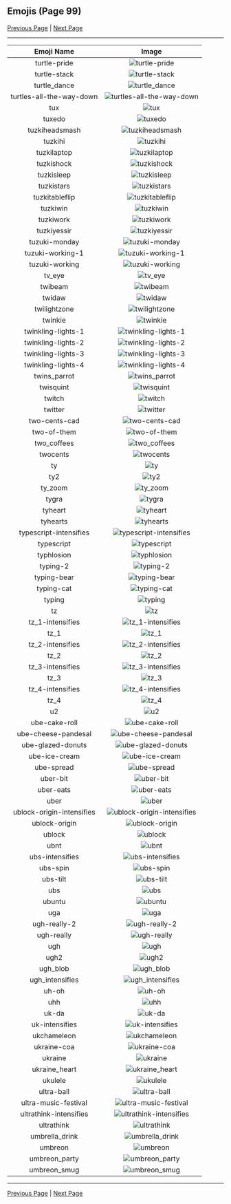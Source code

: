 
## Emojis (Page 99)

[Previous Page](/docs/hashicorp/page-t-0098.md)
  | [Next Page](/docs/hashicorp/page-u-0100.md)

<hr />

|Emoji Name|Image|
| :-: | :-: |
|turtle-pride| ![turtle-pride](/emojis/hashicorp/turtle-pride.png)|
|turtle-stack| ![turtle-stack](/emojis/hashicorp/turtle-stack.png)|
|turtle_dance| ![turtle_dance](/emojis/hashicorp/turtle_dance.gif)|
|turtles-all-the-way-down| ![turtles-all-the-way-down](/emojis/hashicorp/turtles-all-the-way-down.gif)|
|tux| ![tux](/emojis/hashicorp/tux.png)|
|tuxedo| ![tuxedo](/emojis/hashicorp/tuxedo.png)|
|tuzkiheadsmash| ![tuzkiheadsmash](/emojis/hashicorp/tuzkiheadsmash.gif)|
|tuzkihi| ![tuzkihi](/emojis/hashicorp/tuzkihi.gif)|
|tuzkilaptop| ![tuzkilaptop](/emojis/hashicorp/tuzkilaptop.gif)|
|tuzkishock| ![tuzkishock](/emojis/hashicorp/tuzkishock.gif)|
|tuzkisleep| ![tuzkisleep](/emojis/hashicorp/tuzkisleep.gif)|
|tuzkistars| ![tuzkistars](/emojis/hashicorp/tuzkistars.gif)|
|tuzkitableflip| ![tuzkitableflip](/emojis/hashicorp/tuzkitableflip.gif)|
|tuzkiwin| ![tuzkiwin](/emojis/hashicorp/tuzkiwin.gif)|
|tuzkiwork| ![tuzkiwork](/emojis/hashicorp/tuzkiwork.gif)|
|tuzkiyessir| ![tuzkiyessir](/emojis/hashicorp/tuzkiyessir.gif)|
|tuzuki-monday| ![tuzuki-monday](/emojis/hashicorp/tuzuki-monday.gif)|
|tuzuki-working-1| ![tuzuki-working-1](/emojis/hashicorp/tuzuki-working-1.gif)|
|tuzuki-working| ![tuzuki-working](/emojis/hashicorp/tuzuki-working.gif)|
|tv_eye| ![tv_eye](/emojis/hashicorp/tv_eye.png)|
|twibeam| ![twibeam](/emojis/hashicorp/twibeam.png)|
|twidaw| ![twidaw](/emojis/hashicorp/twidaw.png)|
|twilightzone| ![twilightzone](/emojis/hashicorp/twilightzone.png)|
|twinkie| ![twinkie](/emojis/hashicorp/twinkie.jpg)|
|twinkling-lights-1| ![twinkling-lights-1](/emojis/hashicorp/twinkling-lights-1.gif)|
|twinkling-lights-2| ![twinkling-lights-2](/emojis/hashicorp/twinkling-lights-2.gif)|
|twinkling-lights-3| ![twinkling-lights-3](/emojis/hashicorp/twinkling-lights-3.gif)|
|twinkling-lights-4| ![twinkling-lights-4](/emojis/hashicorp/twinkling-lights-4.gif)|
|twins_parrot| ![twins_parrot](/emojis/hashicorp/twins_parrot.gif)|
|twisquint| ![twisquint](/emojis/hashicorp/twisquint.png)|
|twitch| ![twitch](/emojis/hashicorp/twitch.png)|
|twitter| ![twitter](/emojis/hashicorp/twitter.png)|
|two-cents-cad| ![two-cents-cad](/emojis/hashicorp/two-cents-cad.png)|
|two-of-them| ![two-of-them](/emojis/hashicorp/two-of-them.png)|
|two_coffees| ![two_coffees](/emojis/hashicorp/two_coffees.png)|
|twocents| ![twocents](/emojis/hashicorp/twocents.jpg)|
|ty| ![ty](/emojis/hashicorp/ty.gif)|
|ty2| ![ty2](/emojis/hashicorp/ty2.png)|
|ty_zoom| ![ty_zoom](/emojis/hashicorp/ty_zoom.gif)|
|tygra| ![tygra](/emojis/hashicorp/tygra.png)|
|tyheart| ![tyheart](/emojis/hashicorp/tyheart.jpg)|
|tyhearts| ![tyhearts](/emojis/hashicorp/tyhearts.jpg)|
|typescript-intensifies| ![typescript-intensifies](/emojis/hashicorp/typescript-intensifies.gif)|
|typescript| ![typescript](/emojis/hashicorp/typescript.png)|
|typhlosion| ![typhlosion](/emojis/hashicorp/typhlosion.gif)|
|typing-2| ![typing-2](/emojis/hashicorp/typing-2.gif)|
|typing-bear| ![typing-bear](/emojis/hashicorp/typing-bear.gif)|
|typing-cat| ![typing-cat](/emojis/hashicorp/typing-cat.gif)|
|typing| ![typing](/emojis/hashicorp/typing.gif)|
|tz| ![tz](/emojis/hashicorp/tz.png)|
|tz_1-intensifies| ![tz_1-intensifies](/emojis/hashicorp/tz_1-intensifies.gif)|
|tz_1| ![tz_1](/emojis/hashicorp/tz_1.png)|
|tz_2-intensifies| ![tz_2-intensifies](/emojis/hashicorp/tz_2-intensifies.gif)|
|tz_2| ![tz_2](/emojis/hashicorp/tz_2.png)|
|tz_3-intensifies| ![tz_3-intensifies](/emojis/hashicorp/tz_3-intensifies.gif)|
|tz_3| ![tz_3](/emojis/hashicorp/tz_3.png)|
|tz_4-intensifies| ![tz_4-intensifies](/emojis/hashicorp/tz_4-intensifies.gif)|
|tz_4| ![tz_4](/emojis/hashicorp/tz_4.png)|
|u2| ![u2](/emojis/hashicorp/u2.png)|
|ube-cake-roll| ![ube-cake-roll](/emojis/hashicorp/ube-cake-roll.jpg)|
|ube-cheese-pandesal| ![ube-cheese-pandesal](/emojis/hashicorp/ube-cheese-pandesal.jpg)|
|ube-glazed-donuts| ![ube-glazed-donuts](/emojis/hashicorp/ube-glazed-donuts.jpg)|
|ube-ice-cream| ![ube-ice-cream](/emojis/hashicorp/ube-ice-cream.jpg)|
|ube-spread| ![ube-spread](/emojis/hashicorp/ube-spread.jpg)|
|uber-bit| ![uber-bit](/emojis/hashicorp/uber-bit.png)|
|uber-eats| ![uber-eats](/emojis/hashicorp/uber-eats.png)|
|uber| ![uber](/emojis/hashicorp/uber.png)|
|ublock-origin-intensifies| ![ublock-origin-intensifies](/emojis/hashicorp/ublock-origin-intensifies.gif)|
|ublock-origin| ![ublock-origin](/emojis/hashicorp/ublock-origin.png)|
|ublock| ![ublock](/emojis/hashicorp/ublock.png)|
|ubnt| ![ubnt](/emojis/hashicorp/ubnt.jpg)|
|ubs-intensifies| ![ubs-intensifies](/emojis/hashicorp/ubs-intensifies.gif)|
|ubs-spin| ![ubs-spin](/emojis/hashicorp/ubs-spin.gif)|
|ubs-tilt| ![ubs-tilt](/emojis/hashicorp/ubs-tilt.gif)|
|ubs| ![ubs](/emojis/hashicorp/ubs.png)|
|ubuntu| ![ubuntu](/emojis/hashicorp/ubuntu.png)|
|uga| ![uga](/emojis/hashicorp/uga.png)|
|ugh-really-2| ![ugh-really-2](/emojis/hashicorp/ugh-really-2.png)|
|ugh-really| ![ugh-really](/emojis/hashicorp/ugh-really.png)|
|ugh| ![ugh](/emojis/hashicorp/ugh.png)|
|ugh2| ![ugh2](/emojis/hashicorp/ugh2.png)|
|ugh_blob| ![ugh_blob](/emojis/hashicorp/ugh_blob.png)|
|ugh_intensifies| ![ugh_intensifies](/emojis/hashicorp/ugh_intensifies.gif)|
|uh-oh| ![uh-oh](/emojis/hashicorp/uh-oh.png)|
|uhh| ![uhh](/emojis/hashicorp/uhh.gif)|
|uk-da| ![uk-da](/emojis/hashicorp/uk-da.png)|
|uk-intensifies| ![uk-intensifies](/emojis/hashicorp/uk-intensifies.gif)|
|ukchameleon| ![ukchameleon](/emojis/hashicorp/ukchameleon.png)|
|ukraine-coa| ![ukraine-coa](/emojis/hashicorp/ukraine-coa.png)|
|ukraine| ![ukraine](/emojis/hashicorp/ukraine.png)|
|ukraine_heart| ![ukraine_heart](/emojis/hashicorp/ukraine_heart.png)|
|ukulele| ![ukulele](/emojis/hashicorp/ukulele.png)|
|ultra-ball| ![ultra-ball](/emojis/hashicorp/ultra-ball.png)|
|ultra-music-festival| ![ultra-music-festival](/emojis/hashicorp/ultra-music-festival.jpg)|
|ultrathink-intensifies| ![ultrathink-intensifies](/emojis/hashicorp/ultrathink-intensifies.gif)|
|ultrathink| ![ultrathink](/emojis/hashicorp/ultrathink.png)|
|umbrella_drink| ![umbrella_drink](/emojis/hashicorp/umbrella_drink.png)|
|umbreon| ![umbreon](/emojis/hashicorp/umbreon.gif)|
|umbreon_party| ![umbreon_party](/emojis/hashicorp/umbreon_party.png)|
|umbreon_smug| ![umbreon_smug](/emojis/hashicorp/umbreon_smug.png)|

<hr/>

[Previous Page](/docs/hashicorp/page-t-0098.md)
  | [Next Page](/docs/hashicorp/page-u-0100.md)